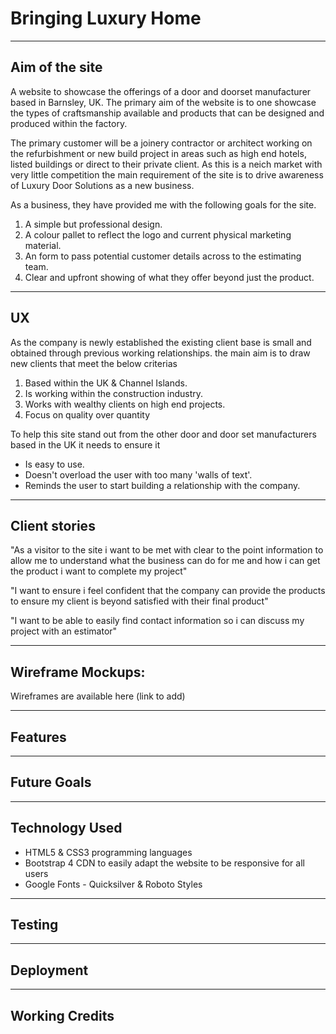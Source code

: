 [logo]: https://github.com/adam-p/markdown-here/raw/master/src/common/images/icon48.png "Logo Title Text 2"

# Bringing Luxury Home

---

## Aim of the site

A website to showcase the offerings of a door and doorset manufacturer based in Barnsley, UK. 
The primary aim of the website is to one showcase the types of craftsmanship available and products that can
be designed and produced within the factory.

The primary customer will be a joinery contractor or architect working on the refurbishment or new build project in areas such as high end hotels, listed buildings or direct to their private client.
As this is a neich market with very little competition the main requirement of the site is to drive awareness of Luxury Door Solutions as a new business.

As a business, they have provided me with the following goals for the site.

1. A simple but professional design.
2. A colour pallet to reflect the logo and current physical marketing material.
3. An form to pass potential customer details across to the estimating team.
4. Clear and upfront showing of what they offer beyond just the product.

---

## UX

As the company is newly established the existing client base is small and obtained through previous working relationships. the main aim is to draw new clients that meet the below criterias 

1. Based within the UK & Channel Islands.
2. Is working within the construction industry.
3. Works with wealthy clients on high end projects.
4. Focus on quality over quantity

To help this site stand out from the other door and door set manufacturers based in the UK it needs to ensure it
* Is easy to use.
* Doesn't overload the user with too many 'walls of text'.
* Reminds the user to start building a relationship with the company.

---

## Client stories

"As a visitor to the site i want to be met with clear to the point information to allow me to understand what the business can do for me and how i can get the product i want to complete my project"

"I want to ensure i feel confident that the company can provide the products to ensure my client is beyond satisfied with their final product"

"I want to be able to easily find contact information so i can discuss my project with an estimator"

---

## Wireframe Mockups:

Wireframes are available here (link to add)

---

## Features

---

## Future Goals

---

## Technology Used

* HTML5 & CSS3 programming languages
* Bootstrap 4 CDN to easily adapt the website to be responsive for all users
* Google Fonts - Quicksilver & Roboto Styles

---

## Testing

---

## Deployment

---

## Working Credits



